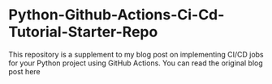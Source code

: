 # Python-Github-Actions-Ci-Cd-Tutorial-Starter-Repo
This repository is a supplement to my blog post on implementing CI/CD jobs for your Python project using GitHub Actions. You can read the original blog post here

